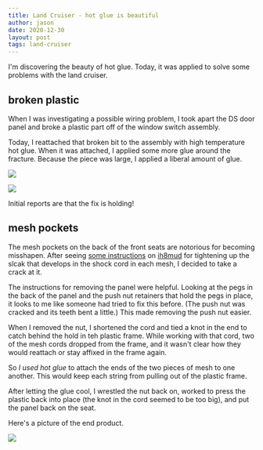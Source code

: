 ```yaml
---
title: Land Cruiser - hot glue is beautiful
author: jason
date: 2020-12-30
layout: post
tags: land-cruiser
---
```


I'm discovering the beauty of hot glue.  Today, it was applied to solve some problems with the land cruiser.

## broken plastic

When I was investigating a possible wiring problem, I took apart the DS door panel and broke a plastic part off of the window switch assembly.  

Today, I reattached that broken bit to the assembly with high temperature hot glue.  When it was attached, I applied some more glue around the fracture.  Because the piece was large, I applied a liberal amount of glue.

![](lc-switch-all.png)

![](ls-switch-glue.png)


Initial reports are that the fix is holding!

## mesh pockets

The mesh pockets on the back of the front seats are notorious for becoming misshapen.  After seeing [some instructions](https://forum.ih8mud.com/threads/how-to-repair-sagging-seat-back-pocket-on-lc.813378/) on [ih8mud](http://www.ih8mud.com) for tightening up the slcak that develops in the shock cord in each mesh, I decided to take a crack at it.

The instructions for removing the panel were helpful.  Looking at the pegs in the back of the panel and the push nut retainers that hold the pegs in place, it looks to me like someone had tried to fix this before.  (The push nut was cracked and its teeth bent a little.)  This made removing the push nut easier.

When I removed the nut, I shortened the cord and tied a knot in the end to catch behind the hold in teh plastic frame.  While working with that cord, two of the mesh cords dropped from the frame, and it wasn't clear how they would reattach or stay affixed in the frame again.

So *I used hot glue* to attach the ends of the two pieces of mesh to one another.  This would keep each string from pulling out of the plastic frame.

After letting the glue cool, I wrestled the nut back on, worked to press the plastic back into place (the knot in the cord seemed to be too big), and put the panel back on the seat.

Here's a picture of the end product.

![](lc-chairnets.png)